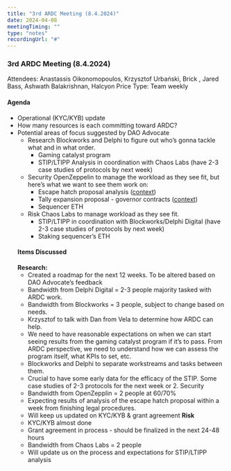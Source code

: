 ```yaml
---
title: "3rd ARDC Meeting (8.4.2024)"
date: 2024-04-08
meetingTiming: ""
type: "notes"
recordingUrl: "#"
---
```


### 3rd ARDC Meeting (8.4.2024)

Attendees: Anastassis Oikonomopoulos, Krzysztof Urbański, Brick , Jared Bass, Ashwath Balakrishnan, Halcyon Price
Type: Team weekly

#### Agenda

- Operational (KYC/KYB) update
- How many resources is each committing toward ARDC?
- Potential areas of focus suggested by DAO Advocate
  - Research
    Blockworks and Delphi to figure out who’s gonna tackle what and in what order.
    - Gaming catalyst program
    - STIP/LTIPP Analysis in coordination with Chaos Labs (have 2-3 case studies of protocols by next week)
  - Security
    OpenZeppelin to manage the workload as they see fit, but here’s what we want to see them work on:
    - Escape hatch proposal analysis ([context](https://forum.arbitrum.foundation/t/tally-front-end-interface-to-force-transaction-inclusion-during-sequencer-downtime/21247))
    - Tally expansion proposal - governor contracts ([context](https://forum.arbitrum.foundation/t/expand-tally-support-for-the-arbitrum-dao/22387))
    - Sequencer ETH
  - Risk
    Chaos Labs to manage workload as they see fit.
    - STIP/LTIPP in coordination with Blockworks/Delphi Digital (have 2-3 case studies of protocols by next week)
    - Staking sequencer’s ETH
  #### Items Discussed
  **Research:**
  - Created a roadmap for the next 12 weeks. To be altered based on DAO Advocate’s feedback
  - Bandwidth from Delphi Digital = 2-3 people majority tasked with ARDC work.
  - Bandwidth from Blockworks = 3 people, subject to change based on needs.
  - Krzysztof to talk with Dan from Vela to determine how ARDC can help.
  - We need to have reasonable expectations on when we can start seeing results from the gaming catalyst program if it’s to pass. From ARDC perspective, we need to understand how we can assess the program itself, what KPIs to set, etc.
  - Blockworks and Delphi to separate workstreams and tasks between them.
  - Crucial to have some early data for the efficacy of the STIP. Some case studies of 2-3 protocols for the next week or 2.
    Security
  - Bandwidth from OpenZepplin = 2 people at 60/70%
  - Expecting results of analysis of the escape hatch proposal within a week from finishing legal procedures.
  - Will keep us updated on KYC/KYB & grant agreement
    **Risk**
  - KYC/KYB almost done
  - Grant agreement in process - should be finalized in the next 24-48 hours
  - Bandwidth from Chaos Labs = 2 people
  - Will update us on the process and expectations for STIP/LTIPP analysis
